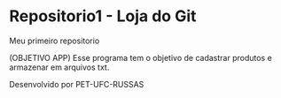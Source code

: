# Repositorio1 - Loja do Git
Meu primeiro repositorio

(OBJETIVO APP) Esse programa tem o objetivo de cadastrar produtos e armazenar em arquivos txt.

Desenvolvido por PET-UFC-RUSSAS